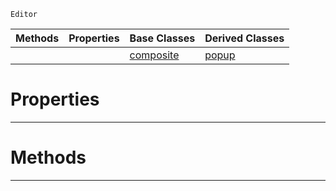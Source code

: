  `Editor`

|Methods|Properties|Base Classes|Derived Classes|
|---|---|---|---|
| | |[composite](https://github.com/ZilchEngine/ZilchDocs/blob/master/code_reference/class_reference/composite.md)|[popup](https://github.com/ZilchEngine/ZilchDocs/blob/master/code_reference/class_reference/popup.md)|


 #  Properties


---  
 #  Methods


---  
 

 